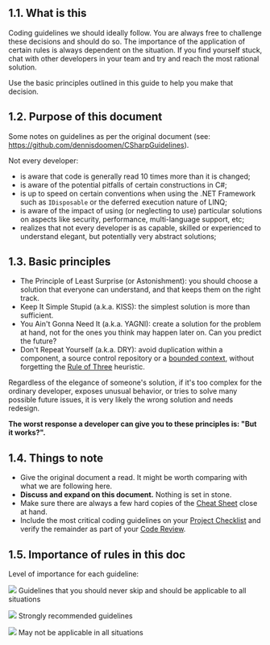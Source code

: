## 1.1. What is this

Coding guidelines we should ideally follow. You are always free to challenge these decisions and should do so. The importance of the application of certain rules is always dependent on the situation. If you find yourself stuck, chat with other developers in your team and try and reach the most rational solution.

Use the basic principles outlined in this guide to help you make that decision.

## 1.2. Purpose of this document

Some notes on guidelines as per the original document (see: https://github.com/dennisdoomen/CSharpGuidelines).

Not every developer:

- is aware that code is generally read 10 times more than it is changed;
- is aware of the potential pitfalls of certain constructions in C#;
- is up to speed on certain conventions when using the .NET Framework such as `IDisposable` or the deferred execution nature of LINQ;
- is aware of the impact of using (or neglecting to use) particular solutions on aspects like security, performance, multi-language support, etc;
- realizes that not every developer is as capable, skilled or experienced to understand elegant, but potentially very abstract solutions;

## 1.3. Basic principles

- The Principle of Least Surprise (or Astonishment): you should choose a solution that everyone can understand, and that keeps them on the right track.
- Keep It Simple Stupid (a.k.a. KISS): the simplest solution is more than sufficient.
- You Ain't Gonna Need It (a.k.a. YAGNI): create a solution for the problem at hand, not for the ones you think may happen later on. Can you predict the future?
- Don't Repeat Yourself (a.k.a. DRY): avoid duplication within a component, a source control repository or a [bounded context](http://martinfowler.com/bliki/BoundedContext.html), without forgetting the [Rule of Three](http://lostechies.com/derickbailey/2012/10/31/abstraction-the-rule-of-three/) heuristic.

Regardless of the elegance of someone's solution, if it's too complex for the ordinary developer, exposes unusual behavior, or tries to solve many possible future issues, it is very likely the wrong solution and needs redesign.

**The worst response a developer can give you to these principles is: "But it works?".**

## 1.4. Things to note

- Give the original document a read. It might be worth comparing with what we are following here.
- **Discuss and expand on this document.** Nothing is set in stone. 
- Make sure there are always a few hard copies of the [Cheat Sheet]() close at hand. 
- Include the most critical coding guidelines on your [Project Checklist]() and verify the remainder as part of your [Code Review]().

## 1.5. Importance of rules in this doc

Level of importance for each guideline:

![](/assets/images/1.png) Guidelines that you should never skip and should be applicable to all situations

![](/assets/images/2.png) Strongly recommended guidelines

![](/assets/images/3.png) May not be applicable in all situations

